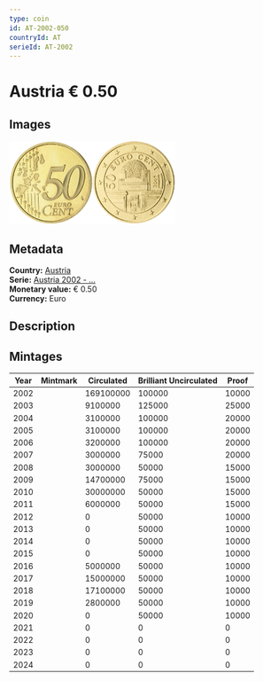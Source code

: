 ```yaml
---
type: coin
id: AT-2002-050
countryId: AT
serieId: AT-2002
---
```


# Austria € 0.50

## Images

<img src="../../../Images/common-2002-050.png" height="150" alt="Front image"><img src="Images/austria-2002-050.png" height="150" alt="Back image">

## Metadata

**Country:** [Austria](../index.md)\
**Serie:** [Austria 2002 - ...](index.md)\
**Monetary value:** € 0.50\
**Currency:** Euro

## Description


## Mintages

| Year | Mintmark | Circulated | Brilliant Uncirculated | Proof |
| ---- | -------- | ---------- | ---------------------- | ----- |
| 2002 |  | 169100000| 100000 | 10000 |
| 2003 |  | 9100000| 125000 | 25000 |
| 2004 |  | 3100000| 100000 | 20000 |
| 2005 |  | 3100000| 100000 | 20000 |
| 2006 |  | 3200000| 100000 | 20000 |
| 2007 |  | 3000000| 75000 | 20000 |
| 2008 |  | 3000000| 50000 | 15000 |
| 2009 |  | 14700000| 75000 | 15000 |
| 2010 |  | 30000000| 50000 | 15000 |
| 2011 |  | 6000000| 50000 | 15000 |
| 2012 |  | 0| 50000 | 10000 |
| 2013 |  | 0| 50000 | 10000 |
| 2014 |  | 0| 50000 | 10000 |
| 2015 |  | 0| 50000 | 10000 |
| 2016 |  | 5000000| 50000 | 10000 |
| 2017 |  | 15000000| 50000 | 10000 |
| 2018 |  | 17100000| 50000 | 10000 |
| 2019 |  | 2800000| 50000 | 10000 |
| 2020 |  | 0| 50000 | 10000 |
| 2021 |  | 0 | 0 | 0 |
| 2022 |  | 0 | 0 | 0 |
| 2023 |  | 0 | 0 | 0 |
| 2024 |  | 0 | 0 | 0 |
